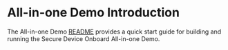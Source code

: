 # All-in-one Demo Introduction

The All-in-one Demo [README](https://github.com/secure-device-onboard/all-in-one-demo/blob/master/README.md)
provides a quick start guide for building and running the Secure Device Onboard All-in-one Demo.
